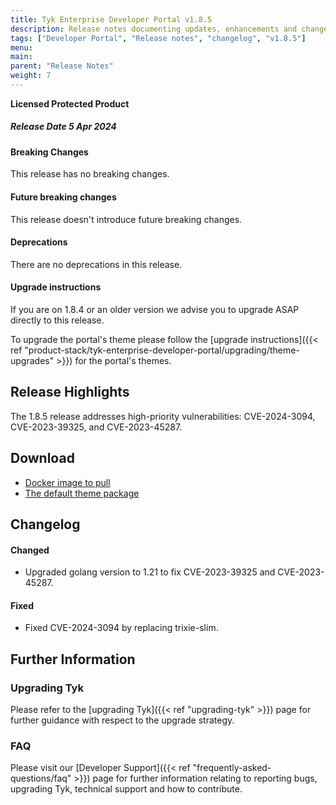 ```yaml
---
title: Tyk Enterprise Developer Portal v1.8.5
description: Release notes documenting updates, enhancements and changes for Tyk Enterprise Developer Portal v1.8.5
tags: ["Developer Portal", "Release notes", "changelog", "v1.8.5"]
menu:
main:
parent: "Release Notes"
weight: 7
---
```


**Licensed Protected Product**

##### Release Date 5 Apr 2024

#### Breaking Changes
This release has no breaking changes.

#### Future breaking changes
This release doesn't introduce future breaking changes.

#### Deprecations
There are no deprecations in this release.

#### Upgrade instructions
If you are on 1.8.4 or an older version we advise you to upgrade ASAP directly to this release.

To upgrade the portal's theme please follow the [upgrade instructions]({{< ref "product-stack/tyk-enterprise-developer-portal/upgrading/theme-upgrades" >}}) for the portal's themes.


## Release Highlights
The 1.8.5 release addresses high-priority vulnerabilities: CVE-2024-3094, CVE-2023-39325, and CVE-2023-45287.

## Download
- [Docker image to pull](https://hub.docker.com/layers/tykio/portal/v1.8.4/images/sha256-4dd01c11b79f46a06934b0b0ea8d3bbb63835bd31953eccd896481aa4d9cfe56?context=explore)
- [The default theme package](https://github.com/TykTechnologies/portal-default-theme/releases/tag/1.8.5)

## Changelog
#### Changed
- Upgraded golang version to 1.21 to fix CVE-2023-39325 and CVE-2023-45287.

#### Fixed
- Fixed CVE-2024-3094 by replacing trixie-slim.

## Further Information

### Upgrading Tyk
Please refer to the [upgrading Tyk]({{< ref "upgrading-tyk" >}}) page for further guidance with respect to the upgrade strategy.

### FAQ
Please visit our [Developer Support]({{< ref "frequently-asked-questions/faq" >}}) page for further information relating to reporting bugs, upgrading Tyk, technical support and how to contribute.
